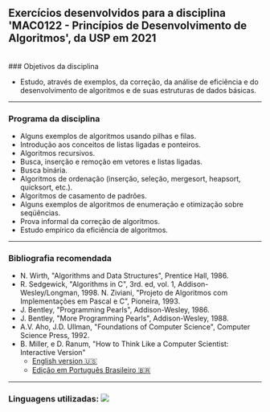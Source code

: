 ## Exercícios desenvolvidos para a disciplina 'MAC0122 - Princípios de Desenvolvimento de Algoritmos', da USP em 2021

<br>
### Objetivos da disciplina

- Estudo, através de exemplos, da correção, da análise de eficiência e do desenvolvimento de algoritmos e de suas estruturas de dados básicas.

---
### Programa da disciplina

- Alguns exemplos de algoritmos usando pilhas e filas.
- Introdução aos conceitos de listas ligadas e ponteiros.
- Algoritmos recursivos.
- Busca, inserção e remoção em vetores e listas ligadas.
- Busca binária.
- Algoritmos de ordenação (inserção, seleção, mergesort, heapsort, quicksort, etc.).
- Algoritmos de casamento de padrões.
- Alguns exemplos de algoritmos de enumeração e otimização sobre seqüências.
- Prova informal da correção de algoritmos.
- Estudo empírico da eficiência de algoritmos.

---
### Bibliografia recomendada

- N. Wirth, "Algorithms and Data Structures", Prentice Hall, 1986.
- R. Sedgewick, "Algorithms in C", 3rd. ed, vol. 1, Addison-Wesley/Longman, 1998. N. Ziviani, "Projeto de Algoritmos com Implementações em Pascal e C", Pioneira, 1993.
- J. Bentley, "Programming Pearls", Addison-Wesley, 1986.
- J. Bentley, "More Programming Pearls", Addison-Wesley, 1988.
- A.V. Aho, J.D. Ullman, "Foundations of Computer Science", Computer Science Press, 1992. 
- B. Miller, e D. Ranum, "How to Think Like a Computer Scientist: Interactive Version"
  - [English version 🇺🇸](https://runestone.academy/runestone/books/published/thinkcspy/index.html)
  - [Edição em Português Brasileiro 🇧🇷](https://panda.ime.usp.br/pensepy/static/pensepy/index.html#)

---
### Linguagens utilizadas: <a href="#"><img src="https://img.shields.io/badge/-Python-3776AB?logo=python&logoColor=white&style=flat" /></a>

